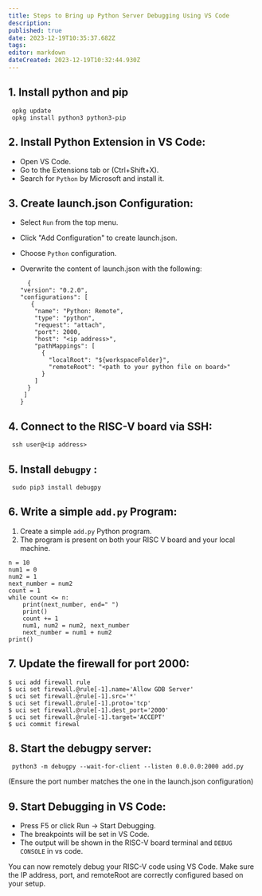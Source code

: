 ```yaml
---
title: Steps to Bring up Python Server Debugging Using VS Code
description: 
published: true
date: 2023-12-19T10:35:37.682Z
tags: 
editor: markdown
dateCreated: 2023-12-19T10:32:44.930Z
---
```



## 1. Install python and pip
     opkg update 
     opkg install python3 python3-pip
## 2. Install Python Extension in VS Code:
 - Open VS Code.
 - Go to the Extensions tab or (Ctrl+Shift+X).
 - Search for `Python` by Microsoft and install it.
## 3. Create launch.json Configuration:
- Select `Run` from the top menu.
- Click "Add Configuration" to create launch.json.
- Choose `Python` configuration.
- Overwrite the content of launch.json with the following:

        {
      "version": "0.2.0",
      "configurations": [
         {
          "name": "Python: Remote",
          "type": "python",
          "request": "attach",
          "port": 2000,
          "host": "<ip address>",
          "pathMappings": [
            {
              "localRoot": "${workspaceFolder}",
              "remoteRoot": "<path to your python file on board>"
            }
          ]
        }
       ]
      }
## 4. Connect to the RISC-V board via SSH:
     ssh user@<ip address>
## 5. Install `debugpy` :
     sudo pip3 install debugpy
## 6. Write a simple `add.py` Program:
  1. Create a simple `add.py` Python program. 
  2. The program is present on both your RISC V board and your local machine.

    n = 10
    num1 = 0
    num2 = 1
    next_number = num2
    count = 1
    while count <= n:
        print(next_number, end=" ")
        print()
        count += 1
        num1, num2 = num2, next_number
        next_number = num1 + num2
    print()
## 7. Update the firewall for port 2000:
    $ uci add firewall rule
    $ uci set firewall.@rule[-1].name='Allow GDB Server'
    $ uci set firewall.@rule[-1].src='*'
    $ uci set firewall.@rule[-1].proto='tcp'
    $ uci set firewall.@rule[-1].dest_port='2000'
    $ uci set firewall.@rule[-1].target='ACCEPT'
    $ uci commit firewal
## 8. Start the debugpy server:
     python3 -m debugpy --wait-for-client --listen 0.0.0.0:2000 add.py
  (Ensure the port number matches the one in the launch.json configuration)
## 9. Start Debugging in VS Code:
  - Press F5 or click Run -> Start Debugging.
  - The breakpoints will be set in VS Code.
  - The output will be shown in the RISC-V board terminal and `DEBUG CONSOLE` in vs code.

You can now remotely debug your RISC-V code using VS Code. Make sure the IP address, port, and remoteRoot are correctly configured based on your setup.
